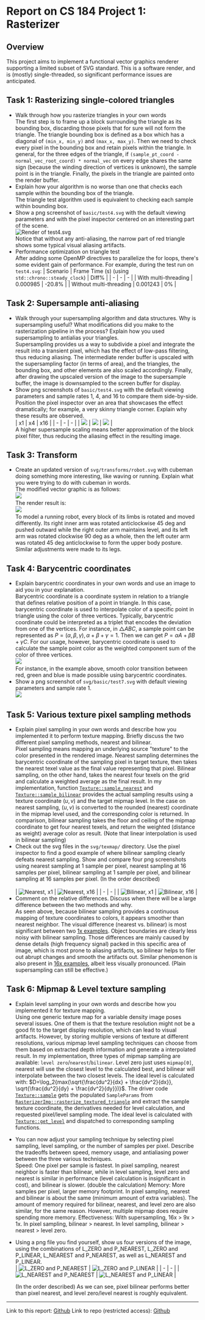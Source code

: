 # Report on CS 184 Project 1: Rasterizer
## Overview
This project aims to implement a functional vector graphics renderer supporting a limited subset of SVG standard. This is a software render, and is (mostly) single-threaded, so significant performance issues are anticipated. 
## Task 1: Rasterizing single-colored triangles
- Walk through how you rasterize triangles in your own words  
  The first step is to frame up a block surrounding the triangle as its bounding box, discarding those pixels that for sure will not form the triangle. The triangle bounding box is defined as a box which has a diagonal of `(min_x, min_y)` and `(max_x, max_y)`. Then we need to check every pixel in the bounding box and retain pixels within the triangle. In general, for the three edges of the triangle, if `(sample_pt_coord - normal_vec_root_coord) * normal_vec` on every edge shares the same sign (because the winding direction of vertices is unknown), the sample point is in the triangle. Finally, the pixels in the triangle are painted onto the render buffer. 
- Explain how your algorithm is no worse than one that checks each sample within the bounding box of the triangle.  
  The triangle test algorithm used is equivalent to checking each sample within bounding box. 
- Show a png screenshot of `basic/test4.svg` with the default viewing parameters and with the pixel inspector centered on an interesting part of the scene.  
  ![Render of `test4.svg`](images/img1.png)  
  Notice that without any anti-aliasing, the narrow part of red triangle shows some typical visual aliasing artifacts. 
- Performance optimization on triangle test  
  After adding some OpenMP directives to parallelize the for loops, there's some evident gain of performance. For example, during the test run on `test4.svg`: 
    | Scenario | Frame Time (s) (using `std::chrono::steady_clock`) | Diff% | 
    | - | - | - |
    | With multi-threading | 0.000985 | -20.8% | 
    | Without multi-threading | 0.001243 | 0% | 

## Task 2: Supersample anti-aliasing
- Walk through your supersampling algorithm and data structures. Why is supersampling useful? What modifications did you make to the rasterization pipeline in the process? Explain how you used supersampling to antialias your triangles.  
  Supersampling provides us a way to subdivide a pixel and integrate the result into a transient pixel, which has the effect of low-pass filtering, thus reducing aliasing. 
  The intermediate render buffer is upscaled with the supersampling factor (in terms of area), and the triangles, the bounding box, and other elements are also scaled accordingly. Finally, after drawing the upscaled version of the image to the supersample buffer, the image is downsampled to the screen buffer for display. 
- Show png screenshots of `basic/test4.svg` with the default viewing parameters and sample rates 1, 4, and 16 to compare them side-by-side. Position the pixel inspector over an area that showcases the effect dramatically; for example, a very skinny triangle corner. Explain why these results are observed.  
    | x1 | x4 | x16 | 
    | - | - | - |
    | ![](images/img2.png) | ![](images/img3.png) | ![](images/img4.png) |  
A higher supersample scaling means better approximation of the block pixel filter, thus reducing the aliasing effect in the resulting image. 
## Task 3: Transform
- Create an updated version of `svg/transforms/robot.svg` with cubeman doing something more interesting, like waving or running. Explain what you were trying to do with cubeman in words.  
  The modified vector graphic is as follows:  
  ![](docs/my_robot.svg)  
  The render result is:  
  ![](images/img5.png)  
  To model a running robot, every block of its limbs is rotated and moved differently. Its right inner arm was rotated anticlockwise 45 deg and pushed outward while the right outer arm maintains level, and its left arm was rotated clockwise 90 deg as a whole, then the left outer arm was rotated 45 deg anticlockwise to form the upper body posture. Similar adjustments were made to its legs.   
## Task 4: Barycentric coordinates
- Explain barycentric coordinates in your own words and use an image to aid you in your explanation.  
  Barycentric coordinate is a coordinate system in relation to a triangle that defines relative position of a point in triangle. In this case, barycentric coordinate is used to interpolate color of a specific point in triangle using the color of three vertices. Typically, barycentric coordinate could be interpreted as a triplet that encodes the deviation from one of the vertices. For instance, in $\triangle ABC$, a sample point can be represented as $P = (α, β, γ), α+β+γ=1$. Then we can get $P=αA+βB+γC$. For our usage, however, barycentric coordinate is used to calculate the sample point color as the weighted component sum of the color of three vertices.  
  ![](images/img6.png)  
  For instance, in the example above, smooth color transition between red, green and blue is made possible using barycentric coordinates. 
- Show a png screenshot of `svg/basic/test7.svg` with default viewing parameters and sample rate 1.  
  ![](images/img7.png)
## Task 5: Various texture pixel sampling methods
- Explain pixel sampling in your own words and describe how you implemented it to perform texture mapping. Briefly discuss the two different pixel sampling methods, nearest and bilinear.  
  Pixel sampling means mapping an underlying source "texture" to the color presented in the rendered image. Nearest sampling determines the barycentric coordinate of the sampling pixel in target texture, then takes the nearest texel value as the final value representing that pixel. Bilinear sampling, on the other hand, takes the nearest four texels on the grid and calculate a weighted average as the final result. In my implementation, function [`Texture::sample_nearest`](https://github.com/cal-cs184-student/p1-rasterizer-sp22-obfuscated/blob/master/src/texture.cpp#L30) and [`Texture::sample_bilinear`](https://github.com/cal-cs184-student/p1-rasterizer-sp22-obfuscated/blob/master/src/texture.cpp#L36) provides the actual sampling results using a texture coordinate $(u, v)$ and the target mipmap level. In the case on nearest sampling, $(u, v)$ is converted to the rounded (nearest) coordinate in the mipmap level used, and the corresponding color is returned. In comparison, bilinear sampling takes the floor and ceiling of the mipmap coordinate to get four nearest texels, and return the weighted (distance as weight) average color as result. (Note that linear interpolation is used in bilinear sampling)
- Check out the svg files in the `svg/texmap/` directory. Use the pixel inspector to find a good example of where bilinear sampling clearly defeats nearest sampling. Show and compare four png screenshots using nearest sampling at 1 sample per pixel, nearest sampling at 16 samples per pixel, bilinear sampling at 1 sample per pixel, and bilinear sampling at 16 samples per pixel. (In the order described) <div id="anchor-texmap"></div>  
  | ![Nearest, x1](images/pn1.png "Nearest, x1") | ![Nearest, x16](images/pn16.png "Nearest, x16") |
  | - | - |
  | ![Bilinear, x1](images/pb1.png "Bilinear, x1") | ![Bilinear, x16](images/pb16.png "Bilinear, x16") |
- Comment on the relative differences. Discuss when there will be a large difference between the two methods and why.  
  As seen above, because bilinear sampling provides a continuous mapping of texture coordinates to colors, it appears smoother than nearest neighbor. The visual difference (nearest vs. bilinear) is most significant between two [1x examples](#anchor-texmap). Object boundaries are clearly less noisy with bilinear sampling. Those differences are mainly caused by dense details (high frequency signal) packed in this specific area of image, which is most prone to aliasing artifacts, so bilinear helps to filer out abrupt changes and smooth the artifacts out. Similar phenomenon is also present in [16x examples](#anchor-texmap), albeit less visually pronounced. (Plain supersampling can still be effective.)
## Task 6: Mipmap & Level texture sampling
- Explain level sampling in your own words and describe how you implemented it for texture mapping.  
  Using one generic texture map for a variable density image poses several issues. One of them is that the texture resolution might not be a good fit to the target display resolution, which can lead to visual artifacts. However, by storing multiple versions of texture at different resolutions, various mipmap level sampling techniques can choose from them based on extracted depth information and generate a interpolated result. In my implementation, three types of mipmap sampling are available: `level zero`/`nearest`/`bilinear`. Level zero just uses `mipmap[0]`, nearest will use the closest level to the calculated best, and bilinear will interpolate between the two closest levels. The ideal level is calculated with: $D=\log_2{max(\sqrt{\frac{du^2}{dx} + \frac{dv^2}{dx}}, \sqrt{\frac{du^2}{dy} + \frac{dv^2}{dy}})}$. The driver code [`Texture::sample`](https://github.com/cal-cs184-student/p1-rasterizer-sp22-obfuscated/blob/master/src/texture.cpp#L9) gets the populated `SampleParams` from [`RasterizerImp::rasterize_textured_triangle`](https://github.com/cal-cs184-student/p1-rasterizer-sp22-obfuscated/blob/master/src/rasterizer.cpp) and extract the sample texture coordinate, the derivatives needed for level calculation, and requested pixel/level sampling mode. The ideal level is calculated with [`Texture::get_level`](https://github.com/cal-cs184-student/p1-rasterizer-sp22-obfuscated/blob/master/src/texture.cpp#L22) and dispatched to corresponding sampling functions. 
- You can now adjust your sampling technique by selecting pixel sampling, level sampling, or the number of samples per pixel. Describe the tradeoffs between speed, memory usage, and antialiasing power between the three various techniques.  
  Speed: One pixel per sample is fastest. In pixel sampling, nearest neighbor is faster than bilinear, while in level sampling, level zero and nearest is similar in performance (level calculation is insignificant in cost), and bilinear is slower. (double the calculation)
  Memory: More samples per pixel, larger memory footprint. In pixel sampling, nearest and bilinear is about the same (minimum amount of extra variables). The amount of memory required for bilinear, nearest, and level zero are also similar, for the same reason. However, multiple mipmap does require spending more memory. 
  Effectiveness: With supersampling, 16x > 9x > 1x. In pixel sampling, bilinear > nearest. In level sampling, bilinear > nearest > level zero. 
- Using a png file you find yourself, show us four versions of the image, using the combinations of L_ZERO and P_NEAREST, L_ZERO and P_LINEAR, L_NEAREST and P_NEAREST, as well as L_NEAREST and P_LINEAR.  
  | ![L_ZERO and P_NEAREST](images/lzpn.png "L_ZERO and P_NEAREST") | ![L_ZERO and P_LINEAR](images/lzpl.png "L_ZERO and P_LINEAR") |
  | - | - |
  | ![L_NEAREST and P_NEAREST](images/lnpn.png "L_NEAREST and P_NEAREST") | ![L_NEAREST and P_LINEAR](images/lnpl.png "L_NEAREST and P_LINEAR") |  

  (In the order described)
  As we can see, pixel bilinear performs better than pixel nearest, and level zero/level nearest is roughly equivalent. 

---
Link to this report: [Github](https://cal-cs184-student.github.io/sp22-project-webpages-YijunLi-FiM/render.html?src=proj1/index.md)
Link to repo (restricted access): [Github](https://github.com/cal-cs184-student/p1-rasterizer-sp22-obfuscated)
